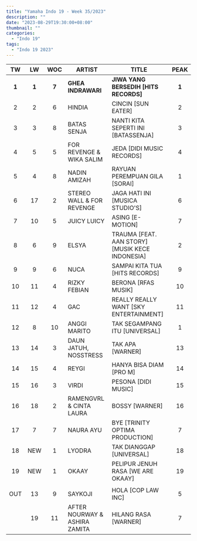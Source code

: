 ```yaml
---
title: "Yamaha Indo 19 - Week 35/2023"
description: ""
date: "2023-08-29T19:30:00+08:00"
thumbnail: ""
categories:
  - "Indo 19"
tags:
  - "Indo 19 2023"
---
```

<!--more-->
|TW|LW|WOC|ARTIST|TITLE|PEAK|
|:---:|:---:|:---:|---|---|:---:|
|**1**|**1**|**7**|**GHEA INDRAWARI**|**JIWA YANG BERSEDIH [HITS RECORDS]**|**1**|
|2|2|6|HINDIA|CINCIN [SUN EATER]|2|
|3|3|8|BATAS SENJA|NANTI KITA SEPERTI INI [BATASSENJA]|3|
|4|5|5|FOR REVENGE & WIKA SALIM|JEDA [DIDI MUSIC RECORDS]|4|
|5|4|8|NADIN AMIZAH|RAYUAN PEREMPUAN GILA [SORAI]|1|
|6|17|2|STEREO WALL & FOR REVENGE|JAGA HATI INI [MUSICA STUDIO'S]|6|
|7|10|5|JUICY LUICY|ASING [E-MOTION]|7|
|8|6|9|ELSYA|TRAUMA [FEAT. AAN STORY] [MUSIK KECE INDONESIA]|2|
|9|9|6|NUCA|SAMPAI KITA TUA [HITS RECORDS]|9|
|10|11|4|RIZKY FEBIAN|BERONA [RFAS MUSIK]|10|
|11|12|4|GAC|REALLY REALLY WANT [SKY ENTERTAINMENT]|11|
|12|8|10|ANGGI MARITO|TAK SEGAMPANG ITU [UNIVERSAL]|1|
|13|14|3|DAUN JATUH, NOSSTRESS|TAK APA [WARNER]|13|
|14|15|4|REYGI|HANYA BISA DIAM [PRO M]|14|
|15|16|3|VIRDI|PESONA [DIDI MUSIC]|15|
|16|18|2|RAMENGVRL & CINTA LAURA|BOSSY [WARNER]|16|
|17|7|7|NAURA AYU|BYE [TRINITY OPTIMA PRODUCTION]|7|
|18|NEW|1|LYODRA|TAK DIANGGAP [UNIVERSAL]|18|
|19|NEW|1|OKAAY|PELIPUR JENUH RASA [WE ARE OKAAY]|19|
| | | | | | |
|OUT|13|9|SAYKOJI|HOLA [COP LAW INC]|5|
| |19|11|AFTER NOURWAY & ASHIRA ZAMITA|HILANG RASA [WARNER]|7|
